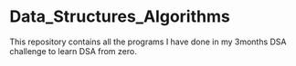 # Data_Structures_Algorithms
This repository contains all the programs I have done in my 3months DSA challenge to learn DSA from zero. 
